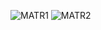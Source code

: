 ![MATR1](https://user-images.githubusercontent.com/30559667/103160450-45ba2300-47a3-11eb-8a85-3ad23aa433b0.PNG)
![MATR2](https://user-images.githubusercontent.com/30559667/103160451-4652b980-47a3-11eb-9c67-91ade6c617ca.PNG)
